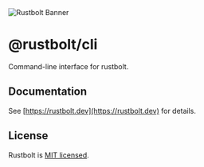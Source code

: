 <picture>
  <source media="(prefers-color-scheme: dark)" srcset="https://assets.rustbolt.dev/rustbolt/rustbolt-banner-plain-dark.png">
  <img alt="Rustbolt Banner" src="https://assets.rustbolt.dev/rustbolt/rustbolt-banner-plain-light.png">
</picture>

# @rustbolt/cli

Command-line interface for rustbolt.

## Documentation

See [https://rustbolt.dev](https://rustbolt.dev) for details.

## License

Rustbolt is [MIT licensed](https://github.com/khulnasoft/rustbolt/blob/main/LICENSE).
